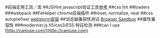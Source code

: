 #前端实用工具／库
##JSHint
javascript验证工具[参考](http://www.open-open.com/lib/view/open1354349336991.html)
##css lint
##loaders
###webpack
##FeHelper
chrome前端插件
##reset, normalize, neat
##css autoprefixer
[webstorm安装](http://www.weste.net/2015/06-02/103795.html)
##浏览器兼容性测试
[Browser Sandbox](http://spoon.net/browsers/)
##属性兼容性
###modernizr.js
h5/css3/ES5 特征检测
###can I use
[http://caniuse.com/](http://caniuse.com)

